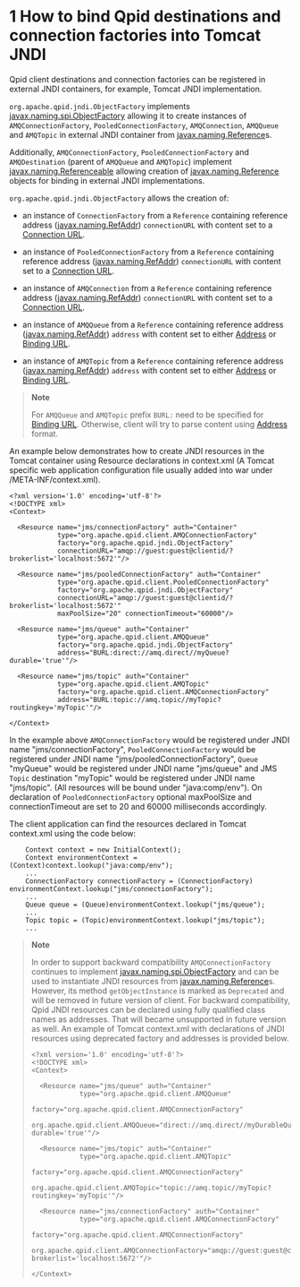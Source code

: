# <span class="header-section-number">1</span> How to bind Qpid destinations and connection factories into Tomcat JNDI

Qpid client destinations and connection factories can be registered in
external JNDI containers, for example, Tomcat JNDI implementation.

`org.apache.qpid.jndi.ObjectFactory` implements
[javax.naming.spi.ObjectFactory](&oracleJdkDocUrl;javax/naming/spi/ObjectFactory.html)
allowing it to create instances of `AMQConnectionFactory`,
`PooledConnectionFactory`, `AMQConnection`, `AMQQueue` and `AMQTopic` in
external JNDI container from
[javax.naming.Reference](&oracleJdkDocUrl;javax/naming/Reference.html)s.

Additionally, `AMQConnectionFactory`, `PooledConnectionFactory` and
`AMQDestination` (parent of `AMQQueue` and `AMQTopic`) implement
[javax.naming.Referenceable](&oracleJdkDocUrl;javax/naming/Referenceable.html)
allowing creation of
[javax.naming.Reference](&oracleJdkDocUrl;javax/naming/Reference.html)
objects for binding in external JNDI implementations.

`org.apache.qpid.jndi.ObjectFactory` allows the creation of:

-   an instance of `ConnectionFactory` from a `Reference` containing
    reference address
    ([javax.naming.RefAddr](&oracleJdkDocUrl;javax/naming/RefAddr.html))
    `connectionURL` with content set to a [Connection
    URL](#JMS-Client-0-8-Connection-URL).

-   an instance of `PooledConnectionFactory` from a `Reference`
    containing reference address
    ([javax.naming.RefAddr](&oracleJdkDocUrl;javax/naming/RefAddr.html))
    `connectionURL` with content set to a [Connection
    URL](#JMS-Client-0-8-Connection-URL).

-   an instance of `AMQConnection` from a `Reference` containing
    reference address
    ([javax.naming.RefAddr](&oracleJdkDocUrl;javax/naming/RefAddr.html))
    `connectionURL` with content set to a [Connection
    URL](#JMS-Client-0-8-Connection-URL).

-   an instance of `AMQQueue` from a `Reference` containing reference
    address
    ([javax.naming.RefAddr](&oracleJdkDocUrl;javax/naming/RefAddr.html))
    `address` with content set to either
    [Address](&qpidProgrammingBook;) or [Binding
    URL](#JMS-Client-0-8-Binding-URL).

-   an instance of `AMQTopic` from a `Reference` containing reference
    address
    ([javax.naming.RefAddr](&oracleJdkDocUrl;javax/naming/RefAddr.html))
    `address` with content set to either
    [Address](&qpidProgrammingBook;) or [Binding
    URL](#JMS-Client-0-8-Binding-URL).

> **Note**
>
> For `AMQQueue` and `AMQTopic` prefix `BURL:` need to be specified for
> [Binding URL](#JMS-Client-0-8-Binding-URL). Otherwise, client will try
> to parse content using [Address](&qpidProgrammingBook;) format.

An example below demonstrates how to create JNDI resources in the Tomcat
container using Resource declarations in context.xml (A Tomcat specific
web application configuration file usually added into war under
/META-INF/context.xml).

``` {.sourceCode .xml}
<?xml version='1.0' encoding='utf-8'?>
<!DOCTYPE xml>
<Context>

  <Resource name="jms/connectionFactory" auth="Container"
            type="org.apache.qpid.client.AMQConnectionFactory"
            factory="org.apache.qpid.jndi.ObjectFactory"
            connectionURL="amqp://guest:guest@clientid/?brokerlist='localhost:5672'"/>

  <Resource name="jms/pooledConnectionFactory" auth="Container"
            type="org.apache.qpid.client.PooledConnectionFactory"
            factory="org.apache.qpid.jndi.ObjectFactory"
            connectionURL="amqp://guest:guest@clientid/?brokerlist='localhost:5672'"
            maxPoolSize="20" connectionTimeout="60000"/>

  <Resource name="jms/queue" auth="Container"
            type="org.apache.qpid.client.AMQQueue"
            factory="org.apache.qpid.jndi.ObjectFactory"
            address="BURL:direct://amq.direct//myQueue?durable='true'"/>

  <Resource name="jms/topic" auth="Container"
            type="org.apache.qpid.client.AMQTopic"
            factory="org.apache.qpid.client.AMQConnectionFactory"
            address="BURL:topic://amq.topic//myTopic?routingkey='myTopic'"/>

</Context>
```

In the example above `AMQConnectionFactory` would be registered under
JNDI name "jms/connectionFactory", `PooledConnectionFactory` would be
registered under JNDI name "jms/pooledConnectionFactory", `Queue`
"myQueue" would be registered under JNDI name "jms/queue" and JMS
`Topic` destination "myTopic" would be registered under JNDI name
"jms/topic". (All resources will be bound under "java:comp/env"). On
declaration of `PooledConnectionFactory` optional maxPoolSize and
connectionTimeout are set to 20 and 60000 milliseconds accordingly.

The client application can find the resources declared in Tomcat
context.xml using the code below:

``` {.sourceCode .java}
    Context context = new InitialContext();
    Context environmentContext = (Context)context.lookup("java:comp/env");
    ...
    ConnectionFactory connectionFactory = (ConnectionFactory) environmentContext.lookup("jms/connectionFactory");
    ...
    Queue queue = (Queue)environmentContext.lookup("jms/queue");
    ...
    Topic topic = (Topic)environmentContext.lookup("jms/topic");
    ...
```

> **Note**
>
> In order to support backward compatibility `AMQConnectionFactory`
> continues to implement
> [javax.naming.spi.ObjectFactory](&oracleJdkDocUrl;javax/naming/spi/ObjectFactory.html)
> and can be used to instantiate JNDI resources from
> [javax.naming.Reference](&oracleJdkDocUrl;javax/naming/Reference.html)s.
> However, its method `getObjectInstance` is marked as `Deprecated` and
> will be removed in future version of client. For backward
> compatibility, Qpid JNDI resources can be declared using fully
> qualified class names as addresses. That will became unsupported in
> future version as well. An example of Tomcat context.xml with
> declarations of JNDI resources using deprecated factory and addresses
> is provided below.
>
> ``` {.sourceCode .xml}
> <?xml version='1.0' encoding='utf-8'?>
> <!DOCTYPE xml>
> <Context>
>
>   <Resource name="jms/queue" auth="Container"
>             type="org.apache.qpid.client.AMQQueue"
>             factory="org.apache.qpid.client.AMQConnectionFactory"
>             org.apache.qpid.client.AMQQueue="direct://amq.direct//myDurableQueue?durable='true'"/>
>
>   <Resource name="jms/topic" auth="Container"
>             type="org.apache.qpid.client.AMQTopic"
>             factory="org.apache.qpid.client.AMQConnectionFactory"
>             org.apache.qpid.client.AMQTopic="topic://amq.topic//myTopic?routingkey='myTopic'"/>
>
>   <Resource name="jms/connectionFactory" auth="Container"
>             type="org.apache.qpid.client.AMQConnectionFactory"
>             factory="org.apache.qpid.client.AMQConnectionFactory"
>             org.apache.qpid.client.AMQConnectionFactory="amqp://guest:guest@clientid/?brokerlist='localhost:5672'"/>
>
> </Context>
> ```
